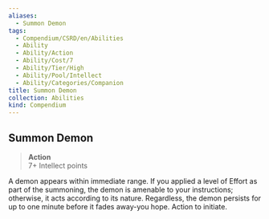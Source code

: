 ```yaml
---
aliases:
  - Summon Demon
tags:
  - Compendium/CSRD/en/Abilities
  - Ability
  - Ability/Action
  - Ability/Cost/7
  - Ability/Tier/High
  - Ability/Pool/Intellect
  - Ability/Categories/Companion
title: Summon Demon
collection: Abilities
kind: Compendium
---
```

## Summon Demon  
>**Action**  
>7+ Intellect points
  
A demon appears within immediate range. If you applied a level of Effort as part of the summoning, the demon is amenable to your instructions; otherwise, it acts according to its nature. Regardless, the demon persists for up to one minute before it fades away-you hope. Action to initiate.